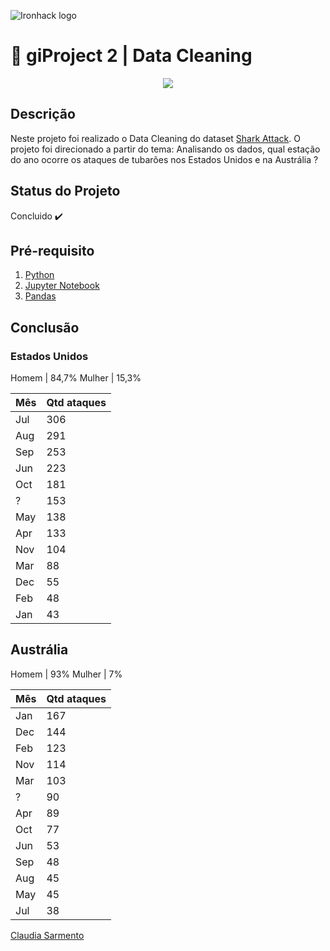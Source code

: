 ![Ironhack logo](https://i.imgur.com/1QgrNNw.png)

# 🧹 giProject 2 | Data Cleaning

<p align="center">
  <img src="https://media.giphy.com/media/Ycr587EkQo8KY/giphy.gif">
</p>


## Descrição
Neste projeto foi realizado o Data Cleaning do dataset [Shark Attack](https://www.kaggle.com/teajay/global-shark-attacks).
O projeto foi direcionado a partir do tema: Analisando os dados, qual estação do ano ocorre os ataques de tubarões nos Estados Unidos e na Austrália ? 

## Status do Projeto
Concluido :heavy_check_mark:

## Pré-requisito
1. [Python](https://www.python.org/)
2. [Jupyter Notebook](https://jupyter.org/try)
3. [Pandas](https://pandas.pydata.org/)

## Conclusão

### Estados Unidos
Homem  | 84,7%
Mulher | 15,3%

Mês  | Qtd ataques
-----|------------
Jul  |   306
Aug  |   291
Sep  |   253
Jun  |   223
Oct  |   181
  ?  |   153
May  |   138
Apr  |   133
Nov  |   104
Mar  |    88
Dec  |    55
Feb  |    48
Jan  |    43

## Austrália

Homem  | 93%
Mulher |  7%

Mês  | Qtd ataques
-----|------------
Jan  |  167
Dec  |  144
Feb  |  123
Nov  |  114
Mar  |  103
  ?  |   90
Apr  |   89
Oct  |   77
Jun  |   53
Sep  |   48
Aug  |   45
May  |   45
Jul  |   38






[Claudia Sarmento](github.com/claudia-sarmento)